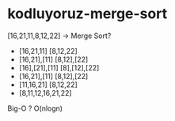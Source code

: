 # kodluyoruz-merge-sort

[16,21,11,8,12,22] -> Merge Sort?

* [16,21,11]  [8,12,22]
* [16,21],[11]  [8,12],[22]
* [16],[21],[11]  [8],[12],[22]
* [16,21],[11]  [8,12],[22]
* [11,16,21]  [8,12,22]
* [8,11,12,16,21,22]



Big-O ?
O(nlogn)
